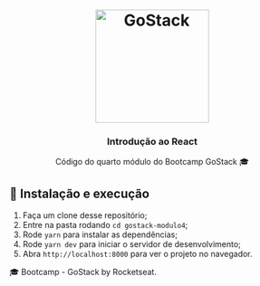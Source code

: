 <h1 align="center">
    <img alt="GoStack" src="https://rocketseat-cdn.s3-sa-east-1.amazonaws.com/bootcamp-header.png" width="200px" />
</h1>

<h3 align="center">
  Introdução ao React
</h3>

<p align="center">Código do quarto módulo do Bootcamp GoStack 🎓</p>

## 🚀 Instalação e execução

1. Faça um clone desse repositório;
2. Entre na pasta rodando `cd gostack-modulo4`;
3. Rode `yarn` para instalar as dependências;
4. Rode `yarn dev` para iniciar o servidor de desenvolvimento;
5. Abra `http://localhost:8000` para ver o projeto no navegador.


🎓 Bootcamp - GoStack by Rocketseat.
